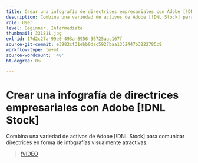 ```yaml
---
title: Crear una infografía de directrices empresariales con Adobe [!DNL Stock]
description: Combina una variedad de activos de Adobe [!DNL Stock] para comunicar directrices en forma de infografías visualmente atractivas
role: User
level: Beginner, Intermediate
thumbnail: 331811.jpg
exl-id: 17d2c27a-99e0-493a-8956-36725aac167f
source-git-commit: e3982cf31ebb0dac5927baa1352447b3222785c9
workflow-type: tm+mt
source-wordcount: '48'
ht-degree: 0%

---
```


# Crear una infografía de directrices empresariales con Adobe [!DNL Stock]

Combina una variedad de activos de Adobe [!DNL Stock] para comunicar directrices en forma de infografías visualmente atractivas.

>[!VIDEO](https://video.tv.adobe.com/v/331811?hidetitle=true)
